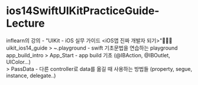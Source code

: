 # ios14SwiftUIKitPracticeGuide-Lecture
inflearn의 강의 - "UIKit - iOS 실무 가이드 <iOS앱 진짜 개발자 되기>"👩‍💻📱<br/>
uikit_ios14_guide > ~.playground - swift 기초문법을 연습하는 playground<br/>
app_build_intro > App_Start - app build 기초 (@IBAction, @IBOutlet, UIColor...)<br/>
                > PassData - 다른 controller로 data를 옮길 때 사용하는 방법들 (property, segue, instance, delegate..)<br/>
